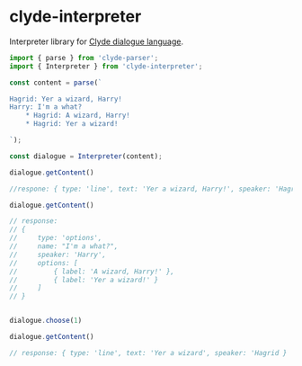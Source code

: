 # clyde-interpreter


Interpreter library for [Clyde dialogue language](https://github.com/viniciusgerevini/clyde/blob/master/LANGUAGE.md).

```javascript
import { parse } from 'clyde-parser';
import { Interpreter } from 'clyde-interpreter';

const content = parse(`

Hagrid: Yer a wizard, Harry!
Harry: I'm a what?
    * Hagrid: A wizard, Harry!
    * Hagrid: Yer a wizard!

`);

const dialogue = Interpreter(content);

dialogue.getContent()

//respone: { type: 'line', text: 'Yer a wizard, Harry!', speaker: 'Hagrid }

dialogue.getContent()

// response:
// {
//     type: 'options',
//     name: "I'm a what?",
//     speaker: 'Harry',
//     options: [
//         { label: 'A wizard, Harry!' },
//         { label: 'Yer a wizard!' }
//     ]
// }


dialogue.choose(1)

dialogue.getContent()

// response: { type: 'line', text: 'Yer a wizard', speaker: 'Hagrid }
```
